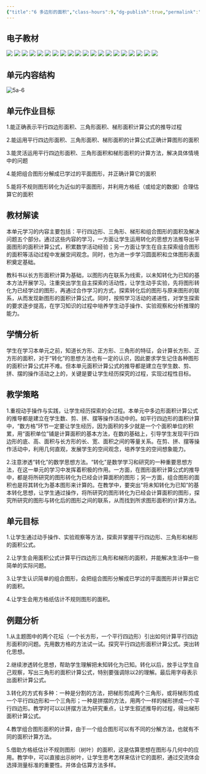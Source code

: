 ```yaml
---
{"title":"6 多边形的面积","class-hours":9,"dg-publish":true,"permalink":"/4 单元教学/5A 五上/6 多边形的面积/","dgPassFrontmatter":true,"noteIcon":""}
---
```

 

## 电子教材

<p class="grid-4">
	<img loading="lazy" decoding="async" src="https://book.pep.com.cn/1221001501141/files/mobile/90.jpg">
	<img loading="lazy" decoding="async" src="https://book.pep.com.cn/1221001501141/files/mobile/91.jpg">
	<img loading="lazy" decoding="async" src="https://book.pep.com.cn/1221001501141/files/mobile/92.jpg">
	<img loading="lazy" decoding="async" src="https://book.pep.com.cn/1221001501141/files/mobile/93.jpg">
	<img loading="lazy" decoding="async" src="https://book.pep.com.cn/1221001501141/files/mobile/94.jpg">
	<img loading="lazy" decoding="async" src="https://book.pep.com.cn/1221001501141/files/mobile/95.jpg">
	<img loading="lazy" decoding="async" src="https://book.pep.com.cn/1221001501141/files/mobile/96.jpg">
	<img loading="lazy" decoding="async" src="https://book.pep.com.cn/1221001501141/files/mobile/97.jpg">
	<img loading="lazy" decoding="async" src="https://book.pep.com.cn/1221001501141/files/mobile/98.jpg">
	<img loading="lazy" decoding="async" src="https://book.pep.com.cn/1221001501141/files/mobile/99.jpg">
	<img loading="lazy" decoding="async" src="https://book.pep.com.cn/1221001501141/files/mobile/100.jpg">
	<img loading="lazy" decoding="async" src="https://book.pep.com.cn/1221001501141/files/mobile/101.jpg">
	<img loading="lazy" decoding="async" src="https://book.pep.com.cn/1221001501141/files/mobile/102.jpg">
	<img loading="lazy" decoding="async" src="https://book.pep.com.cn/1221001501141/files/mobile/103.jpg">
	<img loading="lazy" decoding="async" src="https://book.pep.com.cn/1221001501141/files/mobile/104.jpg">
	<img loading="lazy" decoding="async" src="https://book.pep.com.cn/1221001501141/files/mobile/105.jpg">
	<img loading="lazy" decoding="async" src="https://book.pep.com.cn/1221001501141/files/mobile/106.jpg">
	<img loading="lazy" decoding="async" src="https://book.pep.com.cn/1221001501141/files/mobile/107.jpg">
	<img loading="lazy" decoding="async" src="https://book.pep.com.cn/1221001501141/files/mobile/108.jpg">
	<img loading="lazy" decoding="async" src="https://book.pep.com.cn/1221001501141/files/mobile/109.jpg">
</p>

## 单元内容结构

![5a-6](https://r2.edui123.com/2023/04/5a-6.png)


## 单元作业目标

1.能正确表示平行四边形面积、三角形面积、梯形面积计算公式的推导过程

2.能运用平行四边形面积、三角形面积、梯形面积的计算公式正确计算图形的面积

3.能灵活运用平行四边形面积、三角形面积和梯形面积的计算方法，解决具体情境中的问题

4.能把组合图形分解成已学过的平面图形，并正确计算它的面积

5.能将不规则图形转化为近似的平面图形，并利用方格纸（或给定的数据）合理估算它的面积


## 教材解读

本单元学习的内容主要包括：平行四边形、三角形、梯形和组合图形的面积及解决问题五个部分。通过这些内容的学习，一方面让学生运用转化的思想方法推导出平面图形的面积计算公式，积累数学活动经验；另一方面让学生在自主探索组合图形的面积等活动过程中发展空间观念。同时，也为进一步学习圆面积和立体图形表面积奠定基础。

教科书以长方形面积计算为基础，以图形内在联系为线索，以未知转化为已知的基本方法开展学习。注重突出学生自主探索的活动性，让学生动手实验，先将图形转化为已经学过的图形，再通过合作学习的方式，探索转化后的图形与原来图形的联系，从而发现新图形的面积计算公式。同时，按照学习活动的递进性，对学生探索的要求逐步提高，在学习知识的过程中培养学生动手操作、实验观察和分析推理的能力。

## 学情分析

学生在学习本单元之前，知道长方形、正方形、三角形的特征，会计算长方形、正方形的面积，对于“转化”的思想方法也有一定的认识，因此要求学生记住各种图形的面积计算公式并不难。但本单元面积计算公式的推导都是建立在学生数、剪、拼、摆的操作活动之上的，关键是要让学生经历探究的过程，实现过程性目标。

## 教学策略

1.重视动手操作与实践，让学生经历探索的全过程。本单元中多边形面积计算公式的推导都是建立在学生数、剪、拼、摆等操作活动中的。如平行四边形的面积计算中，“数方格”环节一定要让学生经历，因为面积的多少就是一个个面积单位的积累，用“面积单位”铺是计算面积的基本方法，在数的基础上，引导学生发现平行四边形的底、高、面积与长方形的长、宽、面积之间的等量关系。在剪、拼、摆等操作活动中，利用几何直观，发展学生的空间观念，培养学生的空间想象能力。

2.注意渗透“转化”的数学思想方法。“转化”是数学学习和研究的一种重要思想方法，在这一单元的学习中发挥着积极的作用。一方面，在图形面积计算公式的推导中，都是将所研究的图形转化为已经会计算面积的图形；另一方面，组合图形的面积也是将其转化为基本图形来计算的。在教学中，要突出“将未知转化为已知”的基本转化思想，让学生通过操作，将所研究的图形转化为已经会计算面积的图形，探究所研究的图形与转化后的图形之间的联系，从而找到所求图形面积的计算方法。

## 单元目标

1.让学生通过动手操作、实验观察等方法，探索并掌握平行四边形、三角形和梯形的面积公式。

2.让学生会用面积公式计算平行四边形三角形和梯形的面积，并能解决生活中一些简单的实际问题。

3.让学生认识简单的组合图形，会把组合图形分解成已学过的平面图形并计算出它的面积。

4.让学生会用方格纸估计不规则图形的面积。


## 例题分析

1.从主题图中的两个花坛（一个长方形，一个平行四边形）引出如何计算平行四边形面积的问题。先用数方格的方法试一试。探究平行四边形面积计算公式。突出转化思想。

2.继续渗透转化思想，帮助学生理解把未知转化为已知。转化以后，放手让学生自己观察，写出三角形的面积计算公式，特别要强调除以2的理解。最后用字母表示出面积计算公式。

3.转化的方式有多种：一种是分割的方法，把梯形剪成两个三角形，或将梯形剪成一个平行四边形和一个三角形；一种是拼摆的方法，用两个一样的梯形拼成一个平行四边形。教学时可以以拼摆方法为研究重点，让学生叙述推导的过程，得出梯形面积计算公式。

4.教学组合图形面积的计算，由于一个组合图形可以有不同的分解方法，也就有不同的面积计算方法。

5.借助方格纸估计不规则图形（树叶）的面积，这是估算思想在图形与几何中的应用。教学中，可以直接出示树叶，让学生思考怎样来估计它的面积，通过交流体会选择测量标准的重要性。并体会估算方法多样。

